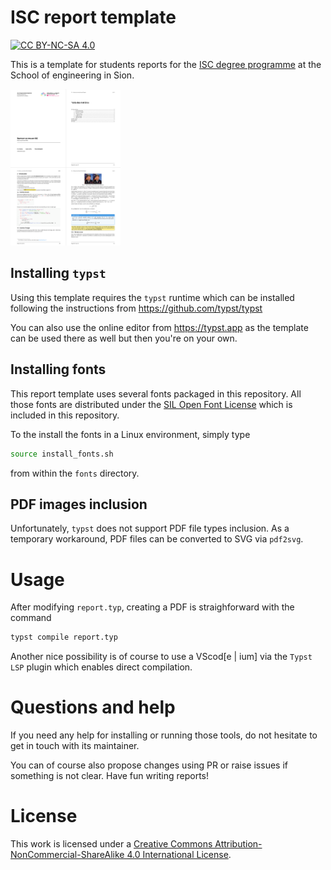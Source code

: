 # ISC report template
[![CC BY-NC-SA 4.0][cc-by-nc-sa-shield]][cc-by-nc-sa]

This is a template for students reports for the [ISC degree programme](https://www.hevs.ch/isc) at the School of engineering in Sion.

<img src="sample.png" width="35%" height="35%">

## Installing `typst` 

Using this template requires the `typst` runtime which can be installed following the instructions from <https://github.com/typst/typst>

You can also use the online editor from <https://typst.app> as the template can be used there as well but then you're on your own.

## Installing fonts

This report template uses several fonts packaged in this repository. All those fonts are distributed under the [SIL Open Font License](https://openfontlicense.org/) which is included in this repository.

To the install the fonts in a Linux environment, simply type

```bash
source install_fonts.sh
```

from within the `fonts` directory.

## PDF images inclusion

Unfortunately, `typst` does not support PDF file types inclusion. As a temporary workaround, PDF files can be converted to SVG via `pdf2svg`.

# Usage

After modifying `report.typ`, creating a PDF is straighforward with the command

```bash
typst compile report.typ
```

Another nice possibility is of course to use a VScod[e | ium] via the `Typst LSP` plugin which enables direct compilation.

# Questions and help

If you need any help for installing or running those tools, do not hesitate to get in touch with its maintainer.

You can of course also propose changes using PR or raise issues if something is not clear. Have fun writing reports!

# License

This work is licensed under a
[Creative Commons Attribution-NonCommercial-ShareAlike 4.0 International License][cc-by-nc-sa].

[cc-by-nc-sa]: http://creativecommons.org/licenses/by-nc-sa/4.0/
[cc-by-nc-sa-shield]: https://img.shields.io/badge/License-CC%20BY--NC--SA%204.0-lightgrey.svgwww


